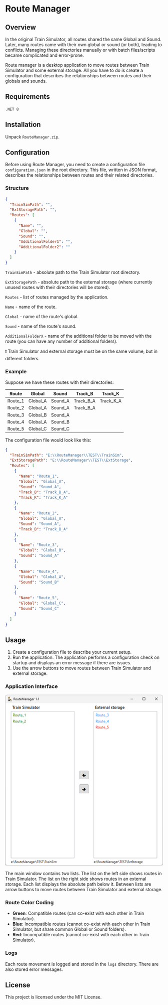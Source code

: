 ﻿# Route Manager

## Overview

In the original Train Simulator, all routes shared the same Global and Sound. Later, many routes came with their own global or sound (or both), leading to conflicts. Managing these directories manually or with batch files/scripts became complicated and error-prone.

Route manager is a desktop application to move routes between Train Simulator and some external storage. All you have to do is create a configuration that describes the relationships between routes and their globals and sounds.

## Requirements

`.NET 8`

## Installation

Unpack `RouteManager.zip`.

## Configuration

Before using Route Manager, you need to create a configuration file `configuration.json` in the root directory. This file, written in JSON format, describes the relationships between routes and their related directories.

### Structure

```json
{
  "TrainSimPath": "",
  "ExtStoragePath": "",
  "Routes": [
    {
      "Name": "",
      "Global": "",
      "Sound": "",
      "AdditionalFolder1": "",
      "AdditionalFolder2": ""
    }
  ]
}
```

`TrainSimPath` - absolute path to the Train Simulator root directory.

`ExtStoragePath` - absolute path to the external storage (where currently unused routes with their directories will be stored).

`Routes` - list of routes managed by the application.

`Name` - name of the route.

`Global` - name of the route's global.

`Sound` - name of the route's sound.

`AdditionalFolderX` - name of the additional folder to be moved with the route (you can have any number of additional folders).

:exclamation: Train Simulator and external storage must be on the same volume, but in different folders.

### Example

Suppose we have these routes with their directories:

| Route   | Global   | Sound   | Track_B   | Track_K   |
|---------|----------|---------|-----------|-----------|
| Route_1 | Global_A | Sound_A | Track_B_A | Track_K_A |
| Route_2 | Global_A | Sound_A | Track_B_A |           |
| Route_3 | Global_B | Sound_A |           |           |
| Route_4 | Global_A | Sound_B |           |           |
| Route_5 | Global_C | Sound_C |           |           |

The configuration file would look like this:

```json
{
  "TrainSimPath": "E:\\RouteManager\\TEST\\TrainSim",
  "ExtStoragePath": "E:\\RouteManager\\TEST\\ExtStorage",
  "Routes": [
    {
      "Name": "Route_1",
      "Global": "Global_A",
      "Sound": "Sound_A",
      "Track_B": "Track_B_A",
      "Track_K": "Track_K_A"
    },
    {
      "Name": "Route_2",
      "Global": "Global_A",
      "Sound": "Sound_A",
      "Track_B": "Track_B_A"
    },
    {
      "Name": "Route_3",
      "Global": "Global_B",
      "Sound": "Sound_A"
    },
    {
      "Name": "Route_4",
      "Global": "Global_A",
      "Sound": "Sound_B"
    },
    {
      "Name": "Route_5",
      "Global": "Global_C",
      "Sound": "Sound_C"
    }
  ]
}
```

## Usage

1. Create a configuration file to describe your current setup.
2. Run the application. The application performs a configuration check on startup and displays an error message if there are issues.
3. Use the arrow buttons to move routes between Train Simulator and external storage.

### Application Interface

![Application main window](/art/route-manager.png)

The main window contains two lists. The list on the left side shows routes in Train Simulator. The list on the right side shows routes in an external storage. Each list displays the absolute path below it. Between lists are arrow buttons to move routes between Train Simulator and external storage.

### Route Color Coding

- **Green**: Compatible routes (can co-exist with each other in Train Simulator).
- **Blue**: Incompatible routes (cannot co-exist with each other in Train Simulator, but share common Global or Sound folders).
- **Red**: Incompatible routes (cannot co-exist with each other in Train Simulator).

### Logs

Each route movement is logged and stored in the `logs` directory. There are also stored error messages.

## License

This project is licensed under the MIT License.
